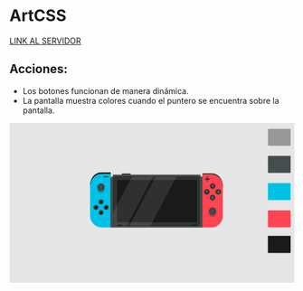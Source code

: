 # ArtCSS

<a href="https://tiburoncin.lat/22281/ArtCSS/html/" target="_blank">LINK AL SERVIDOR</a>

## Acciones: 
- Los botones funcionan de manera dinámica.
- La pantalla muestra colores cuando el puntero se encuentra sobre la pantalla.

![image_reference](./imagen_referencia.png)


